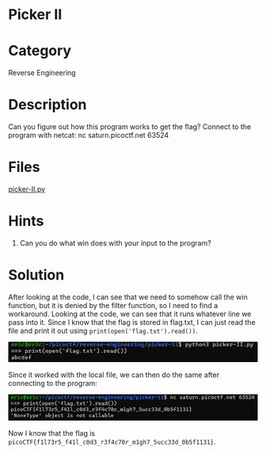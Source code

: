 # Picker II
# Category
Reverse Engineering
# Description
Can you figure out how this program works to get the flag?
Connect to the program with netcat:
nc saturn.picoctf.net 63524
# Files
[picker-II.py](picker-II.py)
# Hints
1. Can you do what win does with your input to the program?
# Solution
After looking at the code, I can see that we need to somehow call the win function, but it is denied by the filter function, so I need to find a workaround. Looking at the code, we can see that it runs whatever line we pass into it. Since I know that the flag is stored in flag.txt, I can just read the file and print it out using `print(open('flag.txt').read())`.

![alt text](image.png)

Since it worked with the local file, we can then do the same after connecting to the program:

![alt text](image-1.png)

Now I know that the flag is `picoCTF{f1l73r5_f41l_c0d3_r3f4c70r_m1gh7_5ucc33d_0b5f1131}`.